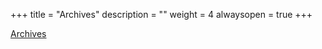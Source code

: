 +++
title = "Archives"
description = ""
weight = 4
alwaysopen = true
+++

[Archives](https://fdio-vpp.readthedocs.io/en/latest/archive/index.html)
